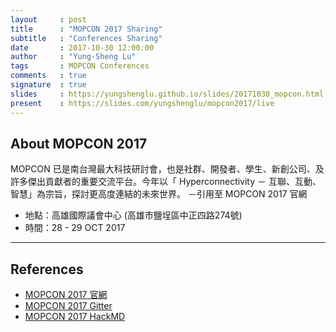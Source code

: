```yaml
---
layout     : post
title      : "MOPCON 2017 Sharing"
subtitle   : "Conferences Sharing"
date       : 2017-10-30 12:00:00
author     : "Yung-Sheng Lu"
tags       : MOPCON Conferences
comments   : true
signature  : true
slides     : https://yungshenglu.github.io/slides/20171030_mopcon.html
present    : https://slides.com/yungshenglu/mopcon2017/live
---
```


## About MOPCON 2017

MOPCON 已是南台灣最大科技研討會，也是社群、開發者、學⽣、新創公司、及許多傑出貢獻者的重要交流平台。今年以「 Hyperconnectivity － 互聯、互動、智慧」為宗旨，探討更⾼度連結的未來世界。 －引用至 MOPCON 2017 官網

* 地點：高雄國際議會中心 (高雄市鹽埕區中正四路274號)
* 時間：28 - 29 OCT 2017

---

## References

* [MOPCON 2017 官網](https://mopcon.org/2017/)
* [MOPCON 2017 Gitter](https://gitter.im/MOPCON/mopcon-chat)
* [MOPCON 2017 HackMD](https://hackmd.io/c/mopcon-2017/)